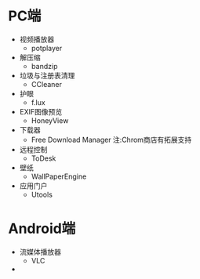 

# PC端

+ 视频播放器
  + potplayer
+ 解压缩
  + bandzip
+ 垃圾与注册表清理
  + CCleaner
+ 护眼
  + f.lux
+ EXIF图像预览
  + HoneyView
+ 下载器
  + Free Download Manager 注:Chrom商店有拓展支持
+ 远程控制
  + ToDesk
+ 壁纸
  + WallPaperEngine
+ 应用门户
  + Utools



# Android端

+ 流媒体播放器
  + VLC
+ 
